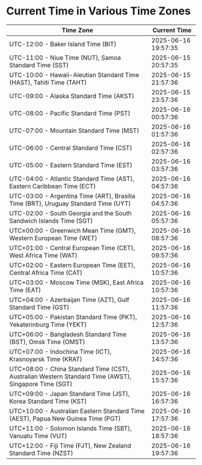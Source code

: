 # Current Time in Various Time Zones

| Time Zone | Current Time |
|-----------|--------------|
| UTC-12:00 - Baker Island Time (BIT) | 2025-06-16 19:57:35 |
| UTC-11:00 - Niue Time (NUT), Samoa Standard Time (SST) | 2025-06-15 20:57:35 |
| UTC-10:00 - Hawaii-Aleutian Standard Time (HAST), Tahiti Time (TAHT) | 2025-06-15 21:57:36 |
| UTC-09:00 - Alaska Standard Time (AKST) | 2025-06-15 23:57:36 |
| UTC-08:00 - Pacific Standard Time (PST) | 2025-06-16 00:57:36 |
| UTC-07:00 - Mountain Standard Time (MST) | 2025-06-16 01:57:36 |
| UTC-06:00 - Central Standard Time (CST) | 2025-06-16 02:57:36 |
| UTC-05:00 - Eastern Standard Time (EST) | 2025-06-16 03:57:36 |
| UTC-04:00 - Atlantic Standard Time (AST), Eastern Caribbean Time (ECT) | 2025-06-16 04:57:36 |
| UTC-03:00 - Argentina Time (ART), Brasília Time (BRT), Uruguay Standard Time (UYT) | 2025-06-16 04:57:36 |
| UTC-02:00 - South Georgia and the South Sandwich Islands Time (SGT) | 2025-06-16 05:57:36 |
| UTC±00:00 - Greenwich Mean Time (GMT), Western European Time (WET) | 2025-06-16 08:57:36 |
| UTC+01:00 - Central European Time (CET), West Africa Time (WAT) | 2025-06-16 09:57:36 |
| UTC+02:00 - Eastern European Time (EET), Central Africa Time (CAT) | 2025-06-16 10:57:36 |
| UTC+03:00 - Moscow Time (MSK), East Africa Time (EAT) | 2025-06-16 10:57:36 |
| UTC+04:00 - Azerbaijan Time (AZT), Gulf Standard Time (GST) | 2025-06-16 11:57:36 |
| UTC+05:00 - Pakistan Standard Time (PKT), Yekaterinburg Time (YEKT) | 2025-06-16 12:57:36 |
| UTC+06:00 - Bangladesh Standard Time (BST), Omsk Time (OMST) | 2025-06-16 13:57:36 |
| UTC+07:00 - Indochina Time (ICT), Krasnoyarsk Time (KRAT) | 2025-06-16 14:57:36 |
| UTC+08:00 - China Standard Time (CST), Australian Western Standard Time (AWST), Singapore Time (SGT) | 2025-06-16 15:57:36 |
| UTC+09:00 - Japan Standard Time (JST), Korea Standard Time (KST) | 2025-06-16 16:57:36 |
| UTC+10:00 - Australian Eastern Standard Time (AEST), Papua New Guinea Time (PGT) | 2025-06-16 17:57:36 |
| UTC+11:00 - Solomon Islands Time (SBT), Vanuatu Time (VUT) | 2025-06-16 18:57:36 |
| UTC+12:00 - Fiji Time (FJT), New Zealand Standard Time (NZST) | 2025-06-16 19:57:36 |
